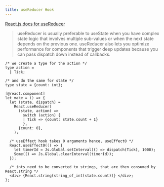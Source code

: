 ```yaml
---
title: useReducer Hook
---
```


[React.js docs for useReducer](https://reactjs.org/docs/hooks-reference.html#usereducer)

>useReducer is usually preferable to useState when you have complex state logic that involves multiple sub-values or when the next state depends on the previous one. useReducer also lets you optimize performance for components that trigger deep updates because you can pass dispatch down instead of callbacks.

```reason
/* we create a type for the action */
type action =
  | Tick;

/* and do the same for state */
type state = {count: int};

[@react.component]
let make = () => {
  let (state, dispatch) =
    React.useReducer(
      (state, action) =>
        switch (action) {
        | Tick => {count: state.count + 1}
        },
      {count: 0},
    );

  /* useEffect hook takes 0 arguments hence, useEffect0 */
  React.useEffect0(() => {
    let timerId = Js.Global.setInterval(() => dispatch(Tick), 1000);
    Some(() => Js.Global.clearInterval(timerId));
  });

  /* ints need to be converted to strings, that are then consumed by React.string */
  <div> {React.string(string_of_int(state.count))} </div>;
};
```

